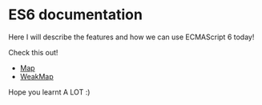 # ES6 documentation

Here I will describe the features and how we can use ECMAScript 6 today!

Check this out!

* [Map](https://github.com/aganglada/ES6/wiki/Map)
* [WeakMap](https://github.com/aganglada/ES6/wiki/WeakMap)

Hope you learnt A LOT :)
